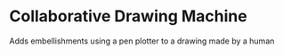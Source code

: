 # Collaborative Drawing Machine
 Adds embellishments using a pen plotter to a drawing made by a human
